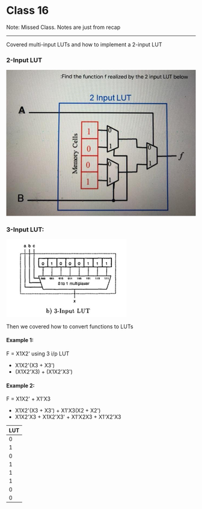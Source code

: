 # Class 16

Note: Missed Class. Notes are just from recap

---

Covered multi-input LUTs and how to implement a 2-input LUT


### 2-Input LUT
![](Images/Class16_1.png)

### 3-Input LUT:
![](Images/Class16_2.png)

Then we covered how to convert functions to LUTs

#### Example 1:
F = X1X2' using 3 i/p LUT
- X1X2'(X3 + X3')
- (X1X2'X3) + (X1X2'X3')

#### Example 2:
F = X1X2' + X1'X3
- X1X2'(X3 + X3') + X1'X3(X2 + X2')
- X1X2'X3 + X1X2'X3' + X1'X2X3 + X1'X2'X3

| LUT |
| --- |
| 0   |
| 1   |
| 0   |
| 1   |
| 1   |
| 1   |
| 0   |
| 0   |
